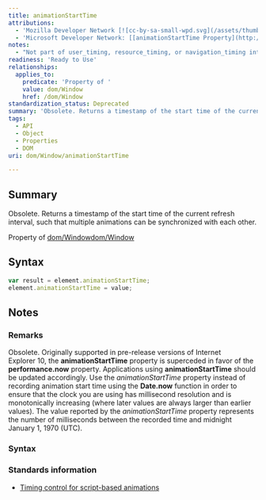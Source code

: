 ```yaml
---
title: animationStartTime
attributions:
  - 'Mozilla Developer Network [![cc-by-sa-small-wpd.svg](/assets/thumb/8/8c/cc-by-sa-small-wpd.svg/120px-cc-by-sa-small-wpd.svg.png)](http://creativecommons.org/licenses/by-sa/3.0/us/): [[mozAnimationStartTime](https://developer.mozilla.org/en-US/docs/Web/API/Window.mozAnimationStartTime) Article]'
  - 'Microsoft Developer Network: [[animationStartTime Property](http://msdn.microsoft.com/en-us/library/ie/hh972901(v=vs.85).aspx) Article]'
notes:
  - "Not part of user_timing, resource_timing, or navigation_timing interfaces.\nsee http://www.w3.org/TR/animation-timing/"
readiness: 'Ready to Use'
relationships:
  applies_to:
    predicate: 'Property of '
    value: dom/Window
    href: /dom/Window
standardization_status: Deprecated
summary: 'Obsolete. Returns a timestamp of the start time of the current refresh interval, such that multiple animations can be synchronized with each other.'
tags:
  - API
  - Object
  - Properties
  - DOM
uri: dom/Window/animationStartTime

---
```

## <span>Summary</span>

Obsolete. Returns a timestamp of the start time of the current refresh interval, such that multiple animations can be synchronized with each other.

Property of [dom/Window](/dom/Window)[dom/Window](/dom/Window)

## <span>Syntax</span>

``` js
var result = element.animationStartTime;
element.animationStartTime = value;
```

## <span>Notes</span>

### <span>Remarks</span>

Obsolete. Originally supported in pre-release versions of Internet Explorer 10, the **animationStartTime** property is superceded in favor of the **performance.now** property. Applications using **animationStartTime** should be updated accordingly. Use the *animationStartTime* property instead of recording animation start time using the **Date.now** function in order to ensure that the clock you are using has millisecond resolution and is monotonically increasing (where later values are always larger than earlier values). The value reported by the *animationStartTime* property represents the number of milliseconds between the recorded time and midnight January 1, 1970 (UTC).

### <span>Syntax</span>

### <span>Standards information</span>

-   [Timing control for script-based animations](http://go.microsoft.com/fwlink/p/?linkid=229562)
